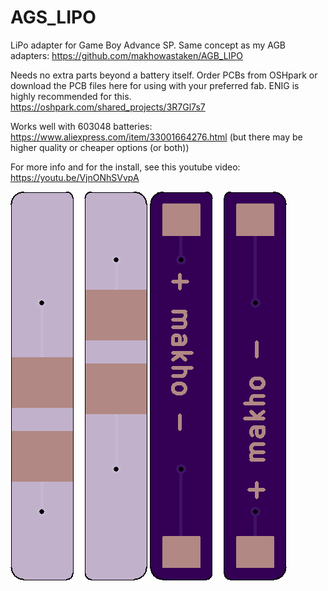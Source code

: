 # AGS_LIPO

LiPo adapter for Game Boy Advance SP. Same concept as my AGB adapters: https://github.com/makhowastaken/AGB_LIPO

Needs no extra parts beyond a battery itself. Order PCBs from OSHpark or download the PCB files here for using with your preferred fab. ENIG is highly recommended for this. https://oshpark.com/shared_projects/3R7Gl7s7

Works well with 603048 batteries: https://www.aliexpress.com/item/33001664276.html (but there may be higher quality or cheaper options (or both))

For more info and for the install, see this youtube video: https://youtu.be/VjnONhSVvpA

![front](front.png)
![back](back.png)
